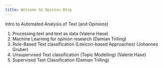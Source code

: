 ```yaml
---
title: Welcome to Opinion Blog
---
```


Intro to Automated Analysis of Text (and Opinions)
1. Processing text and text as data (Valerie Hase)
2. Machine Learning for opinion research (Damian Trilling)
3. Rule-Based Text classification (Lexicon-based Approaches) (Johannes Gruber)
4. Unsupervised Text classification (Topic Modelling) (Valerie Hase)
5. Supervised Text Classification (Damian Trilling)
